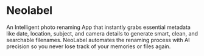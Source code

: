 # Neolabel
An Intelligent photo renaming App that instantly grabs essential metadata like date, location, subject, and camera details to generate smart, clean, and searchable filenames. NeoLabel automates the renaming process with AI precision so you never lose track of your memories or files again.
